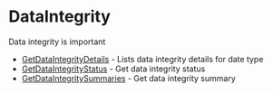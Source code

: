 # DataIntegrity

Data integrity is important


* [GetDataIntegrityDetails](getdataintegritydetails.md) - Lists data integrity details for date type
* [GetDataIntegrityStatus](getdataintegritystatus.md) - Get data integrity status
* [GetDataIntegritySummaries](getdataintegritysummaries.md) - Get data integrity summary